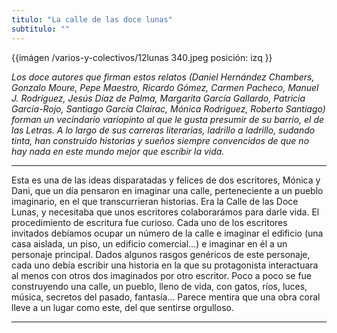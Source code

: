 ```yaml
---
titulo: "La calle de las doce lunas"
subtitulo: ""
---
```

{{imágen /varios-y-colectivos/12lunas 340.jpeg posición: izq
}}

_Los doce autores que firman estos relatos (Daniel Hernández Chambers, Gonzalo Moure, Pepe Maestro, Ricardo Gómez, Carmen Pacheco, Manuel J. Rodríguez, Jesús Díaz de Palma, Margarita García Gallardo, Patricia García-Rojo, Santiago García Clairac, Mónica Rodríguez, Roberto Santiago) forman un vecindario variopinto al que le gusta presumir de su barrio, el de las Letras. A lo largo de sus carreras literarias, ladrillo a ladrillo, sudando tinta, han construido historias y sueños siempre convencidos de que no hay nada en este mundo mejor que escribir la vida._

---


Esta es una de las ideas disparatadas y felices de dos escritores, Mónica y Dani, que un día pensaron en imaginar una calle, perteneciente a un pueblo imaginario, en el que transcurrieran historias. Era la Calle de las Doce Lunas, y necesitaba que unos escritores colaborarámos para darle vida. El procedimiento de escritura fue curioso. Cada uno de los escritores invitados debíamos ocupar un número de la calle e imaginar el edificio (una casa aislada, un piso, un edificio comercial...) e imaginar en él a un personaje principal. Dados algunos rasgos genéricos de este personaje, cada uno debía escribir una historia en la que su protagonista interactuara al menos con otros dos imaginados por otro escritor. Poco a poco se fue construyendo una calle, un pueblo, lleno de vida, con gatos, ríos, luces, música, secretos del pasado, fantasía... Parece mentira que una obra coral lleve a un lugar como este, del que sentirse orgulloso.



* * *

